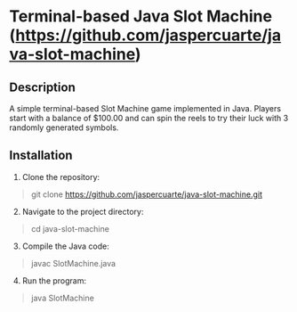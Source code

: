 # Terminal-based Java Slot Machine (https://github.com/jaspercuarte/java-slot-machine)

## Description
A simple terminal-based Slot Machine game implemented in Java. Players start with a balance of $100.00 and can spin the reels to try their luck with 3 randomly generated symbols.

## Installation
1. Clone the repository: 
> git clone https://github.com/jaspercuarte/java-slot-machine.git
2. Navigate to the project directory:
> cd java-slot-machine
3. Compile the Java code:
> javac SlotMachine.java
4. Run the program:
> java SlotMachine
